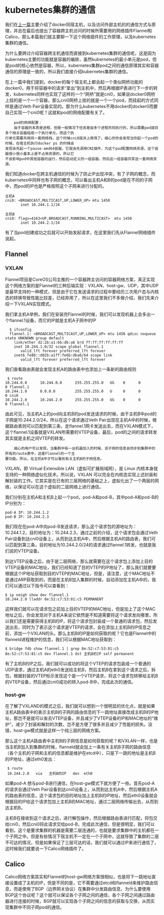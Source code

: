 # kubernetes集群的通信
我们在[上一篇](./kubernetes_network_01.md)主要介绍了docker同宿主机，以及访问外部主机的的通信方式与原理，并且在最后也提出了容器跨主机访问的时候所需要用的网络插件Flannel和Calico，那么本篇我们就主要聊一下这个网络插件的工作原理，以及kubernetes集群的通信。

为什么要跨过介绍容器跨主机通信而直接到kubernetes集群的通信呢，这是因为kubernetes主要的功能就是容器的编排，虽然kubernetes的最小单元是pod，但是pod的核心依然是容器，所以，kubernetes集群pod之间的通信原理其实和容器通信的原理是一致的，所以我们直接介绍kubernetes集群的通信。

在上一篇中我们提到，docker的每个宿主机上都会起一个类似网桥功能的docker0，用于将容器中的请求“拿出”到主机中，然后再根据IP表进行下一步的转发，kubernetes同样也实现了这样的一个“网桥”就是cni0，如果说docker0网桥上挂的是一个一个容器，那么cni0网桥上挂的就是一个一个pod，而挂起的方式同样是通过Veth Pair设备实现的。那为什么kubernetes不用docker的docker0而要自己实现一个cni0呢？这就和pod的网络配置有关了。

```
    pod的网络配置：
    由于容器的本质是进程，但是一般情况下任务是由多个进程共同执行的，所以需要pod就将多个相关容器组成一个执行单元，而这个执
行单元需要共用同一套网络栈，这个时候cni0就派上用场了。细心的你会发现当你起一个pod的时候，在宿主机执行docker ps 的时候会
发现会先起一个pause-amd64容器，它就会先调用CNI插件，为这个pod配置网络资源，这个容器很小很小基本上是不占用资源的，所以它
不会影响pod中其他容器的运行，然后启动定义的一组容器，然后这一组容器共享这一套网络资源。
```

我们知道docker在跨主机通信的时候为了防止IP出现冲突，有了子网的概念，而kubernetes中同样也有子网的概念，可以看出主机A和B的pod是在不同的子网中，而pod的IP也是严格按照这个子网来进行分配的。

```
主机A
cni0: <BROADCAST,MULTICAST,UP,LOWER_UP> mtu 1450 
       inet 10.244.1.1/24 
                   
主机B
cni0: flags=4163<UP,BROADCAST,RUNNING,MULTICAST>  mtu 1450
       inet 10.244.2.1/24  
```
有了当pod创建成功之后就可以开始发起请求，在这里我们先从Flannel网络插件说起。
## Flannel
### VXLAN
Flannel项目是CoreOS公司主推的一个容器跨主访问的容器网络方案，真正实现这个网络方案的是Flannel的三种后端实现：VXLAN、host-gw、UDP，其中UDP是最早支持的一种模式，但是由于它在发送请求的过程中要经历三次用户态与内核态的转换导致性能比较差，已经弃用了，所以在这里我们不多做介绍，我们先来介绍一下VXLAN实现模式。

我们拿主机A举例，我们在安装完Flannel的时候，我们可以发现机器上会多出一个flannel.1设备，而它的IP就是主机A子网中的IP

```
  $ ifconfig
  flannel.1: <BROADCAST,MULTICAST,UP,LOWER_UP> mtu 1450 qdisc noqueue state UNKNOWN group default
    link/ether d2:2b:a1:6b:db:a6 brd ff:ff:ff:ff:ff:ff
    inet 10.244.1.0/32 scope global flannel.1
       valid_lft forever preferred_lft forever
    inet6 fe80::d02b:a1ff:fe6b:dba6/64 scope link
       valid_lft forever preferred_lft forever
```
我们查看路由表就会发现主机A的路由表中也添加上一条新的路由规则

```
 $ route
10.244.0.0      10.244.0.0      255.255.255.0   UG    0      0        0 flannel.1
10.244.1.0      0.0.0.0         255.255.255.0   U     0      0        0 cni0
10.244.2.0      10.244.2.0      255.255.255.0   UG    0      0        0 flannel.1
```
由此可见，当主机A上的pod向主机B的pod发送请求的时候，由于主机B中pod的子网是10.244.2.0/24，所以在这个请求通过Veth Pair出现在主机A中的时候，根据路由表则可以匹配到第三条，走flannel.1网卡发送出去，而在VXLAN模式下，这个flannel.1设备就是VXLAN所需要的VTEP设备，最后，pod的之间的请求转发其实就是主机之间VTEP的转发。

```
	细心的用户可以发现，当集群中有一台机器加入的时候，该子网的信息会同步到集群中的所有的route表中，这是Flannel的一个主
要功能。所以，在主机A中才可以看到有关主机B的子网信息。
```
VXLAN，即 Virtual Extensible LAN（虚拟可扩展局域网），是 Linux 内核本身就支持的一种网络虚似化技术。所以说，VXLAN 可以完全在内核态实现上述封装和解封装的工作。它其实是在已有的三层网络的基础之上，虚拟化出了一个两层的网络，以保证可以在这个虚拟的二层网络上进行通信。

我们分别在主机A和主机B上起一个pod，pod-A和pod-B，其中pod-A和pod-B的IP分别为：

```
pod-A IP: 10.244.1.2
pod-B IP: 10.244.2.3
```
我们现在在pod-A中向pod-B发送请求，那么这个请求包的源地址为：10.244.1.2，目的地址为：10.244.2.3，通过之前的介绍，这个请求包会通过Veth Pair设备到达cni0设备上，从而到达主机A中，然后根据主机A的路由表，我们可以匹配到第三条，目的地址为10.244.2.0/24的请求通过flannel.1转发，也就是我们说的VTEP设备。

到达VTEP设备之后，由于是二层网络，那么就需要在这个请求包上添加上目的VTEP设备的MAC地址，我们已经知道了目的VTEP的IP地址了，那么我们就要要根据这个IP地址获取到目的VTEP的MAC地址，但是，请注意，这个MAC地址不是通过ARP获取到的，而是在主机B加入集群的时候，自动添加在主机A中的，我们可以通过以下指令可以查看到：

```
$ ip neigh show dev flannel.1
10.244.2.0 lladdr 8e:52:c7:53:81:c5 PERMANENT
```
这样我们就可以在请求包之前加上目的VTEP的MAC地址，但是加上了这个MAC地址之后，你会发现对于主机A来说它依然是不知道需要将这个请求发向哪里，所以我们还是需要获得主机B的IP，将这个请求包封装成一个普通的请求包，然后发送出去，同时为了表示这个请求是VTEP的请求，会在添加上主机B的IP信息之前，添加一个VXLAN的头。那么主机B的IP是如何获取的呢？它也是Flannel中的flanneld进程维护的信息，我们可以根据MAC地址获取到：

```
$ bridge fdb show flannel.1 | grep 8e:52:c7:53:81:c5
8e:52:c7:53:81:c5 dev flannel.1 dst 主机B的IP self permanent
```
有了主机B的IP之后，我们就可以成功的将这个VTEP的请求包装成一个普通的UDP请求，通过主机A的eth0发送给主机B，然后主机B在拿到这个请求之后，拆包，根据封装的VTEP标示发现这个是一个VTEP请求，将这个请求包转移给主机B的VTEP设备，然后通过cni0成功的转入pod-B中，完成此次的通信。
### host-gw
在了解了VXLAND的模式之后，我们就可以想到一个很明显的优化点，就是如果主机A路由表中的表示主机B的子网的路由信息的下一跳地址直接改成主机B的IP地址，那岂不是就可以省去VTEP设备，并且减少了VTEP设备的IP和MAC地址的“维护”，减少了封装和解封的次数，岂不是方便了很多并且减少了性能的损失。没错，host-gw模式就是这样一个纯三层的网络方案。

那么这个主机A路由表中主机B的子网信息是如何获取的呢？和VXLAN一样，也是当主机B加入到集群的时候，flanneld就会加上一条有关主机B子网的路由信息（各个主机的子网和主机的信息都是维护在etcd中），只是下一跳的地址是主机B的IP地址，通过eth0发出：

```
 $ route
 10.244.2.0   via   主机B的IP   dev  eth0
```
如果pod-A 想与pod-B进行通信，在host-gw模式下就方便了一些。首先pod-A的请求会通过Veth Pair设备到达cni0设备上，从而到达主机A中，然后根据主机A的路由表的信息，这个请求包的目的地址加上主机B的IP地址，然后eth0设备就会根据目的IP给这个请求包加上主机B的MAC地址，通过二层网络传输出去，从而到达主机B。

主机B在接收到这个请求之后，进行解包操作，然后根据路由表进行匹配，将包交给cni0，然后cni0将此请求交给pod-B，完成此次通信，但是很明显，我们可以看到，这个是要求集群的机器是需要二层连通的，也就是要求集群中的主机都在一个子网之中。但是有些情况下宿主机不一定在一个子网中，这就导致了集群的二层不可达的情况，但是如果保证了三层可达的话，我们就可以通过IP来进行通信了，这时候我们就要说一下Calico网络插件了。
## Calico
Calico网络方案其实和Flannel的host-gw网络方案很相似，也是将下一跳地址直接设置成了主机的IP，但是不同的是，它不需要通过etcd和flanneld来维护路由信息，而是使用了BGP（边界网关协议）在集群中分发路由信息，为什么要使用BGP这个协议呢？这个就可以保证各个子网之间的通信，各个子网之间通过路由器进行连接的时候，BGP就可以实现各个子网之间的信息的获取与交换，从而实现集群中不同子网pod的通信。



